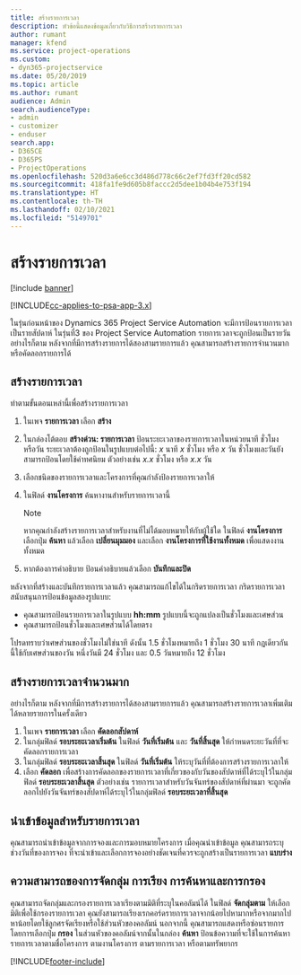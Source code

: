 ```yaml
---
title: สร้างรายการเวลา
description: หัวข้อนี้แสดงข้อมูลเกี่ยวกับวิธีการสร้างรายการเวลา
author: rumant
manager: kfend
ms.service: project-operations
ms.custom:
- dyn365-projectservice
ms.date: 05/20/2019
ms.topic: article
ms.author: rumant
audience: Admin
search.audienceType:
- admin
- customizer
- enduser
search.app:
- D365CE
- D365PS
- ProjectOperations
ms.openlocfilehash: 520d3a6e6cc3d486d778c66c2ef7fd3ff20cd582
ms.sourcegitcommit: 418fa1fe9d605b8faccc2d5dee1b04b4e753f194
ms.translationtype: HT
ms.contentlocale: th-TH
ms.lasthandoff: 02/10/2021
ms.locfileid: "5149701"
---
```

# <a name="create-time-entries"></a>สร้างรายการเวลา

[!include [banner](../includes/psa-now-project-operations.md)]

[!INCLUDE[cc-applies-to-psa-app-3.x](../includes/cc-applies-to-psa-app-3x.md)]

ในรุ่นก่อนหน้าของ Dynamics 365 Project Service Automation จะมีการป้อนรายการเวลาเป็นรายสัปดาห์ ในรุ่นที่3 ของ Project Service Automation รายการเวลาจะถูกป้อนเป็นรายวัน อย่างไรก็ตาม หลังจากที่มีการสร้างรายการได้สองสามรายการแล้ว คุณสามารถสร้างรายการจำนวนมากหรือคัดลอกรายการได้

## <a name="create-a-time-entry"></a>สร้างรายการเวลา

ทำตามขั้นตอนเหล่านี้เพื่อสร้างรายการเวลา

1. ในเพจ **รายการเวลา** เลือก **สร้าง**
2. ในกล่องโต้ตอบ **สร้างด่วน: รายการเวลา** ป้อนระยะเวลาของรายการเวลาในหน่วยนาที ชั่วโมง หรือวัน ระยะเวลาต้องถูกป้อนในรูปแบบต่อไปนี้: *x* นาที *x* ชั่วโมง หรือ *x* วัน ชั่วโมงและวันยังสามารถป้อนโดยใช้ค่าทศนิยม ตัวอย่างเช่น *x.x* ชั่วโมง หรือ *x.x* วัน
3. เลือกชนิดของรายการเวลาและโครงการที่คุณกำลังป้องรายการเวลาให้
4. ในฟิลด์ **งานโครงการ** ค้นหางานสำหรับรายการเวลานี้

    > [!NOTE]
    > หากคุณกำลังสร้างรายการเวลาสำหรับงานที่ไม่ได้มอบหมายให้กับผู้ใช้ใด ในฟิลด์ **งานโครงการ** เลือกปุ่ม **ค้นหา** แล้วเลือก **เปลี่ยนมุมมอง** และเลือก **งานโครงการที่ใช้งานทั้งหมด** เพื่อแสดงงานทั้งหมด

5. หากต้องการคำอธิบาย ป้อนคำอธิบายแล้วเลือก **บันทึกและปิด**

หลังจากที่สร้างและบันทึกรายการเวลาแล้ว คุณสามารถแก้ไขได้ในกริดรายการเวลา กริดรายการเวลาสนับสนุนการป้อนข้อมูลสองรูปแบบ:

- คุณสามารถป้อนรายการเวลาในรูปแบบ **hh:mm** รูปแบบนี้จะถูกแปลงเป็นชั่วโมงและเศษส่วน
- คุณสามารถป้อนชั่วโมงและเศษส่วนได้โดยตรง

โปรดทราบว่าเศษส่วนของชั่วโมงไม่ใช่นาที ดังนั้น 1.5 ชั่วโมงหมายถึง 1 ชั่วโมง 30 นาที กฎเดียวกันนี้ใช้กับเศษส่วนของวัน หนึ่งวันมี 24 ชั่วโมง และ 0.5 วันหมายถึง 12 ชั่วโมง

## <a name="bulk-create-time-entries"></a>สร้างรายการเวลาจำนวนมาก

อย่างไรก็ตาม หลังจากที่มีการสร้างรายการได้สองสามรายการแล้ว คุณสามารถสร้างรายการเวลาเพิ่มเติมได้หลายรายการในครั้งเดียว

1. ในเพจ **รายการเวลา** เลือก **คัดลอกสัปดาห์**
2. ในกลุ่มฟิลด์ **รอบระยะเวลาเริ่มต้น** ในฟิลด์ **วันที่เริ่มต้น** และ **วันที่สิ้นสุด** ให้กำหนดระยะวันที่ที่จะคัดลอกรายการเวลา
3. ในกลุ่มฟิลด์ **รอบระยะเวลาสิ้นสุด** ในฟิลด์ **วันที่เริ่มต้น** ให้ระบุวันที่ที่ต้องการสร้างรายการเวลาให้
4. เลือก **คัดลอก** เพื่อสร้างการคัดลอกของรายการเวลาที่เกี่ยวของกับวันของสัปดาห์ที่ได้ระบุไว้ในกลุ่มฟิลด์ **รอบระยะเวลาสิ้นสุด** ตัวอย่างเช่น รายการเวลาสำหรับวันจันทร์ของสัปดาห์ที่ผ่านมา จะถูกคัดลอกไปยังวันจันทร์ของสัปดาห์ได้ระบุไว้ในกลุ่มฟิลด์ **รอบระยะเวลาที่สิ้นสุด**

## <a name="import-data-for-time-entries"></a>นำเข้าข้อมูลสำหรับรายการเวลา

คุณสามารถนำเข้าข้อมูลจากการจองและการมอบหมายโครงการ เมื่อคุณนำเข้าข้อมูล คุณสามารถระบุช่วงวันที่ของการจอง ที่จะนำเข้าและเลือกการจองอย่างชัดเจนที่ควรจะถูกสร้างเป็นรายการเวลา **แบบร่าง**

## <a name="group-by-sort-search-and-filter-capabilities"></a>ความสามารถของการจัดกลุ่ม การเรียง การค้นหาและการกรอง

คุณสามารถจัดกลุ่มและกรองรายการเวลาเรียงตามมิติที่ระบุในคอลัมน์ได้ ในฟิลด์ **จัดกลุ่มตาม** ให้เลือกมิติเพื่อใช้กรองรายการเวลา คุณยังสามารถเรียงเรกคอร์ดรายการเวลาจากน้อยไปหามากหรือจากมากไปหาน้อยโดยใช้ลูกศรจัดเรียงหรือใช้ส่วนหัวของคอลัมน์ นอกจากนี้ คุณสามารถแสดงหรือซ่อนรายการโดยการเลือกปุ่ม **กรอง** ในส่วนหัวของคอลัมน์จากนั้นในกล่อง **ค้นหา** ป้อนข้อความที่จะใช้ในการค้นหารายการเวลาตามชื่อโครงการ ตามงานโครงการ ตามรายการเวลา หรือตามทรัพยากร


[!INCLUDE[footer-include](../includes/footer-banner.md)]